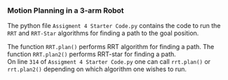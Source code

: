 ### Motion Planning in a 3-arm Robot <br>

The python file `Assigment 4 Starter Code.py` contains the code to run the `RRT` and `RRT-Star` algorithms for finding a path to the goal position. <br>

The function `RRT.plan()` performs RRT algorithm for finding a path. The function `RRT.plan2()` performs RRT-star for finding a path. <br>
On line `314` of `Assigment 4 Starter Code.py` one can call `rrt.plan()` or `rrt.plan2()` depending on which algorithm one wishes to run. <br>
